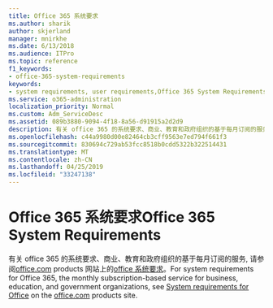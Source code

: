 ```yaml
---
title: Office 365 系统要求
ms.author: sharik
author: skjerland
manager: mnirkhe
ms.date: 6/13/2018
ms.audience: ITPro
ms.topic: reference
f1_keywords:
- office-365-system-requirements
keywords:
- system requirements, user requirements,Office 365 System Requirements
ms.service: o365-administration
localization_priority: Normal
ms.custom: Adm_ServiceDesc
ms.assetid: 089b3880-9094-4f18-8a56-d91915a2d2d9
description: 有关 office 365 的系统要求、商业、教育和政府组织的基于每月订阅的服务, 请参阅 office.com products 网站上的 office 系统要求。
ms.openlocfilehash: c44a9980d00e82464cb3cff9563e7ed794f661f3
ms.sourcegitcommit: 830694c729ab53fcc8518b0cdd5322b322514431
ms.translationtype: MT
ms.contentlocale: zh-CN
ms.lasthandoff: 04/25/2019
ms.locfileid: "33247138"
---
```

# <a name="office-365-system-requirements"></a><span data-ttu-id="fef23-104">Office 365 系统要求</span><span class="sxs-lookup"><span data-stu-id="fef23-104">Office 365 System Requirements</span></span>

<span data-ttu-id="fef23-105">有关 office 365 的系统要求、商业、教育和政府组织的基于每月订阅的服务, 请参阅[office.com](http://go.microsoft.com/fwlink/?LinkID=509817&amp;clcid=0x409) products 网站上的[office 系统要求](http://go.microsoft.com/fwlink/?LinkID=626095&amp;clcid=0x409)。</span><span class="sxs-lookup"><span data-stu-id="fef23-105">For system requirements for Office 365, the monthly subscription-based service for business, education, and government organizations, see [System requirements for Office](http://go.microsoft.com/fwlink/?LinkID=626095&amp;clcid=0x409) on the [office.com](http://go.microsoft.com/fwlink/?LinkID=509817&amp;clcid=0x409) products site.</span></span> 
  

